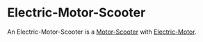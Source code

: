 # Electric-Motor-Scooter

An Electric-Motor-Scooter is a [Motor-Scooter](200500008.md) with [Electric-Motor](200400009.md).

